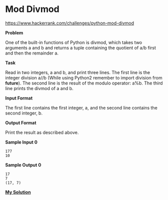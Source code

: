# Mod Divmod

https://www.hackerrank.com/challenges/python-mod-divmod

**Problem**

One of the built-in functions of Python is divmod, which takes two arguments a and b and returns a tuple containing the quotient of a/b first and then the remainder a.

**Task**

Read in two integers, a and b, and print three lines. 
The first line is the integer division a//b (While using Python2 remember to import division from __future__). 
The second line is the result of the modulo operator: a%b. 
The third line prints the divmod of a and b.

**Input Format**

The first line contains the first integer, a, and the second line contains the second integer, b.

**Output Format**

Print the result as described above.

**Sample Input 0**

```
177
10
```

**Sample Output 0**

```
17
7
(17, 7)
```

[**My Solution**](answer.py)
